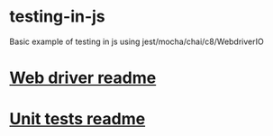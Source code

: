 # testing-in-js
Basic example of testing in js using jest/mocha/chai/c8/WebdriverIO
# [Web driver readme](https://github.com/sylwia-laboszczak/testing-in-js/blob/main/webDriverTesting/README.md)
# [Unit tests readme](https://github.com/sylwia-laboszczak/testing-in-js/blob/main/unitTests/README.md)

